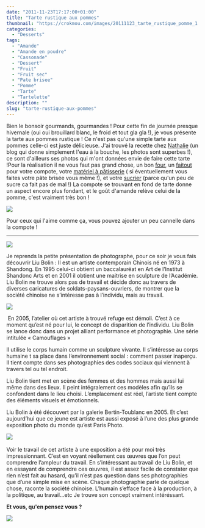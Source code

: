 ```yaml
---
date: "2011-11-23T17:17:00+01:00"
title: "Tarte rustique aux pommes"
thumbnail: "https://crokmou.com/images/20111123_tarte_rustique_pomme_1.jpg"
categories:
  - "Desserts"
tags:
  - "Amande"
  - "Amande en poudre"
  - "Cassonade"
  - "Dessert"
  - "Fruit"
  - "Fruit sec"
  - "Pate brisee"
  - "Pomme"
  - "Tarte"
  - "Tartelette"
description: ""
slug: "tarte-rustique-aux-pommes"
---
```


Bien le bonsoir gourmands, gourmandes ! Pour cette fin de journée presque hivernale (oui oui brouillard blanc, le froid et tout gla gla !), je vous présente la tarte aux pommes rustique ! Ce n'est pas qu'une simple tarte aux pommes celle-ci est juste délicieuse. J'ai trouvé la recette chez [Nathalie](http://www.lacuisinedenathalie.com/article-tarte-rustique-aux-pommes-recette-facile-la-cuisine-de-nathalie-88624146.html) (un blog qui donne simplement l'eau à la bouche, les photos sont superbes !), ce sont d'ailleurs ses photos qui m'ont données envie de faire cette tarte !Pour la réalisation il ne vous faut pas grand chose, un bon [four](http://www.rueducommerce.fr/m/pl/malid:9404136), un [faitout](http://www.rueducommerce.fr/m/pl/malid:15123303) pour votre compote, votre [matériel à pâtisserie](http://www.rueducommerce.fr/m/pl/malid:12468605) ( si éventuellement vous faites votre pâte brisée vous même !), et votre [sucrier](http://www.rueducommerce.fr/m/pl/malid:4769905) (parce qu'un peu de sucre ca fait pas de mal !) La compote se trouvant en fond de tarte donne un aspect encore plus fondant, et le goût d'amande relève celui de la pomme, c'est vraiment très bon !

[![](http://2.bp.blogspot.com/-F7XHcKhyAeY/Ts0frQnnqLI/AAAAAAAABKw/dqaZJdd8YI4/s1600/Tarte+pommes+rustique.jpg)](http://2.bp.blogspot.com/-F7XHcKhyAeY/Ts0frQnnqLI/AAAAAAAABKw/dqaZJdd8YI4/s1600/Tarte+pommes+rustique.jpg)

Pour ceux qui l'aime comme ça, vous pouvez ajouter un peu cannelle dans la compote !

__________

[![](http://1.bp.blogspot.com/-LQ_k45oY4lg/Ts0hxDFQifI/AAAAAAAABLQ/LdPCZQgJIlw/s1600/liu-bolin-11.jpg)](http://1.bp.blogspot.com/-LQ_k45oY4lg/Ts0hxDFQifI/AAAAAAAABLQ/LdPCZQgJIlw/s1600/liu-bolin-11.jpg)

Je reprends la petite présentation de photographe, pour ce soir je vous fais découvrir Liu Bolin : Il est un artiste contemporain Chinois né en 1973 à Shandong. En 1995 celui-ci obtient un baccalauréat en Art de l’Institut Shandonc Arts et en 2001 il obtient une maitrise en sculpture de l’Académie. Liu Bolin ne trouve alors pas de travail et décide donc au travers de diverses caricatures de soldats-paysans-ouvriers, de montrer que la société chinoise ne s’intéresse pas à l’individu, mais au travail.

[![](http://4.bp.blogspot.com/-doVfpjqzxHk/Ts0hc5OG5QI/AAAAAAAABLA/qqYyn4NLe0Y/s320/Arena-liu-bolin.jpg)](http://4.bp.blogspot.com/-doVfpjqzxHk/Ts0hc5OG5QI/AAAAAAAABLA/qqYyn4NLe0Y/s1600/Arena-liu-bolin.jpg)

 En 2005, l’atelier où cet artiste à trouvé refuge est démoli. C’est à ce moment qu’est né pour lui, le concept de disparition de l’individu. Liu Bolin se lance donc dans un projet alliant performance et photographie. Une série intitulée « Camouflages » 

Il utilise le corps humain comme un sculpture vivante. Il s’intéresse au corps humaine t sa place dans l’environnement social : comment passer inaperçu. Il tient compte dans ses photographies des codes sociaux qui viennent à travers tel ou tel endroit.

Liu Bolin tient met en scène des femmes et des hommes mais aussi lui même dans des lieux. Il peint intégralement ces modèles afin qu’ils se confondent dans le lieu choisi. L’emplacement est réel, l’artiste tient compte des éléments visuels et émotionnels.

Liu Bolin à été découvert par la galerie Bertin-Toublanc en 2005\. Et c’est aujourd’hui que ce jeune est artiste est aussi exposé à l’une des plus grande exposition photo du monde qu’est Paris Photo.

[![](http://3.bp.blogspot.com/-lFAuVzsE8m8/Ts0hd3TZBgI/AAAAAAAABLI/MXxA9mPHxDM/s320/Liu-Bolin-via-artcat.jpg)](http://3.bp.blogspot.com/-lFAuVzsE8m8/Ts0hd3TZBgI/AAAAAAAABLI/MXxA9mPHxDM/s1600/Liu-Bolin-via-artcat.jpg) 

Voir le travail de cet artiste à une exposition a été pour moi très impressionnant. C’est en voyant réellement ces œuvres que l’on peut comprendre l’ampleur du travail. En s’intéressant au travail de Liu Bolin, et en essayant de comprendre ces œuvres, il est assez facile de constater que rien n’est fait au hasard, qu’il n’est pas question dans ses photographies que d’une simple mise en scène. Chaque photographie parle de quelque chose, raconte la société chinoise. L’humain s’efface face à la production, à la politique, au travail…etc Je trouve son concept vraiment intéréssant.

**Et vous, qu'en pensez vous ?**

[![](http://4.bp.blogspot.com/-2bLosyMFac4/TxhFg0sR2dI/AAAAAAAABec/Mzg1OnlXUmM/s1600/Signature+copie.jpg)](http://4.bp.blogspot.com/-2bLosyMFac4/TxhFg0sR2dI/AAAAAAAABec/Mzg1OnlXUmM/s1600/Signature+copie.jpg)

